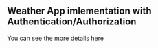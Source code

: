## Weather App imlementation with Authentication/Authorization

 You can see the more details [here](https://github.com/orhanors/WeatherApp)
